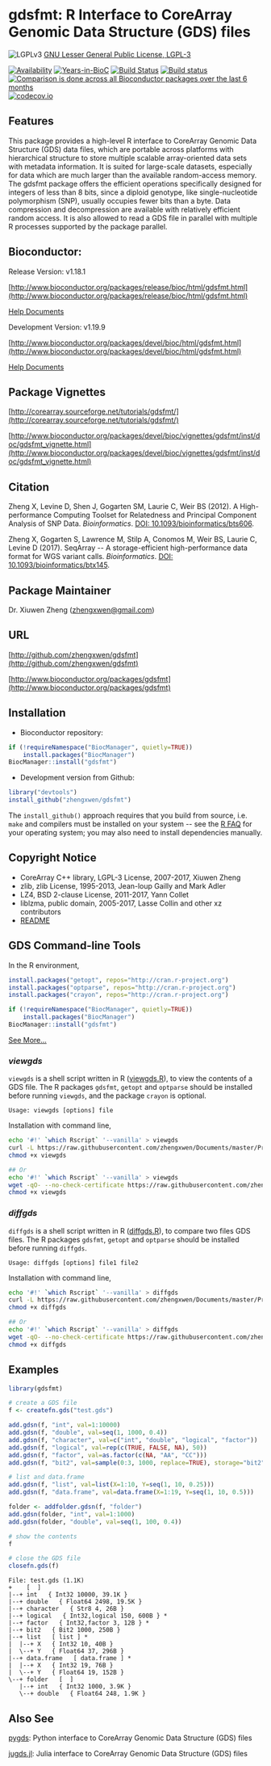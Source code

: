 gdsfmt: R Interface to CoreArray Genomic Data Structure (GDS) files
===

![LGPLv3](http://www.gnu.org/graphics/lgplv3-88x31.png)
[GNU Lesser General Public License, LGPL-3](https://www.gnu.org/licenses/lgpl.html)

[![Availability](http://www.bioconductor.org/shields/availability/release/gdsfmt.svg)](http://www.bioconductor.org/packages/release/bioc/html/gdsfmt.html)
[![Years-in-BioC](http://www.bioconductor.org/shields/years-in-bioc/gdsfmt.svg)](http://www.bioconductor.org/packages/release/bioc/html/gdsfmt.html)
[![Build Status](https://travis-ci.org/zhengxwen/gdsfmt.png)](https://travis-ci.org/zhengxwen/gdsfmt)
[![Build status](https://ci.appveyor.com/api/projects/status/6ussam0n65o32r0j?svg=true)](https://ci.appveyor.com/project/zhengxwen/gdsfmt)
[![Comparison is done across all Bioconductor packages over the last 6 months](http://www.bioconductor.org/shields/downloads/gdsfmt.svg)](http://www.bioconductor.org/packages/release/bioc/html/gdsfmt.html)
[![codecov.io](https://codecov.io/github/zhengxwen/gdsfmt/coverage.svg?branch=master)](https://codecov.io/github/zhengxwen/gdsfmt?branch=master)


## Features

This package provides a high-level R interface to CoreArray Genomic Data Structure (GDS) data files, which are portable across platforms with hierarchical structure to store multiple scalable array-oriented data sets with metadata information. It is suited for large-scale datasets, especially for data which are much larger than the available random-access memory. The gdsfmt package offers the efficient operations specifically designed for integers of less than 8 bits, since a diploid genotype, like single-nucleotide polymorphism (SNP), usually occupies fewer bits than a byte. Data compression and decompression are available with relatively efficient random access. It is also allowed to read a GDS file in parallel with multiple R processes supported by the package parallel.


## Bioconductor:

Release Version: v1.18.1

[http://www.bioconductor.org/packages/release/bioc/html/gdsfmt.html](http://www.bioconductor.org/packages/release/bioc/html/gdsfmt.html)

[Help Documents](http://zhengxwen.github.io/gdsfmt/release/help/00Index.html)

Development Version: v1.19.9

[http://www.bioconductor.org/packages/devel/bioc/html/gdsfmt.html](http://www.bioconductor.org/packages/devel/bioc/html/gdsfmt.html)

[Help Documents](http://zhengxwen.github.io/gdsfmt/devel/help/00Index.html)


## Package Vignettes

[http://corearray.sourceforge.net/tutorials/gdsfmt/](http://corearray.sourceforge.net/tutorials/gdsfmt/)

[http://www.bioconductor.org/packages/devel/bioc/vignettes/gdsfmt/inst/doc/gdsfmt_vignette.html](http://www.bioconductor.org/packages/devel/bioc/vignettes/gdsfmt/inst/doc/gdsfmt_vignette.html)


## Citation

Zheng X, Levine D, Shen J, Gogarten SM, Laurie C, Weir BS (2012). A High-performance Computing Toolset for Relatedness and Principal Component Analysis of SNP Data. *Bioinformatics*. [DOI: 10.1093/bioinformatics/bts606](http://dx.doi.org/10.1093/bioinformatics/bts606).

Zheng X, Gogarten S, Lawrence M, Stilp A, Conomos M, Weir BS, Laurie C, Levine D (2017). SeqArray -- A storage-efficient high-performance data format for WGS variant calls. *Bioinformatics*. [DOI: 10.1093/bioinformatics/btx145](http://dx.doi.org/10.1093/bioinformatics/btx145).


## Package Maintainer

Dr. Xiuwen Zheng ([zhengxwen@gmail.com](zhengxwen@gmail.com))


## URL

[http://github.com/zhengxwen/gdsfmt](http://github.com/zhengxwen/gdsfmt)

[http://www.bioconductor.org/packages/gdsfmt](http://www.bioconductor.org/packages/gdsfmt)


## Installation

* Bioconductor repository:
```R
if (!requireNamespace("BiocManager", quietly=TRUE))
    install.packages("BiocManager")
BiocManager::install("gdsfmt")
```

* Development version from Github:
```R
library("devtools")
install_github("zhengxwen/gdsfmt")
```
The `install_github()` approach requires that you build from source, i.e. `make` and compilers must be installed on your system -- see the [R FAQ](http://cran.r-project.org/faqs.html) for your operating system; you may also need to install dependencies manually.


## Copyright Notice

* CoreArray C++ library, LGPL-3 License, 2007-2017, Xiuwen Zheng
* zlib, zlib License, 1995-2013, Jean-loup Gailly and Mark Adler
* LZ4, BSD 2-clause License, 2011-2017, Yann Collet
* liblzma, public domain, 2005-2017, Lasse Collin and other xz contributors
* [README](./inst/COPYRIGHTS)


## GDS Command-line Tools

In the R environment,
```R
install.packages("getopt", repos="http://cran.r-project.org")
install.packages("optparse", repos="http://cran.r-project.org")
install.packages("crayon", repos="http://cran.r-project.org")

if (!requireNamespace("BiocManager", quietly=TRUE))
    install.packages("BiocManager")
BiocManager::install("gdsfmt")
```

[See More...](https://github.com/zhengxwen/Documents/tree/master/Program)

### *viewgds*

`viewgds` is a shell script written in R ([viewgds.R](https://github.com/zhengxwen/Documents/blob/master/Program/viewgds.R)), to view the contents of a GDS file. The R packages `gdsfmt`, `getopt` and `optparse` should be installed before running `viewgds`, and the package `crayon` is optional.

```
Usage: viewgds [options] file
```

Installation with command line,
```sh
echo '#!' `which Rscript` '--vanilla' > viewgds
curl -L https://raw.githubusercontent.com/zhengxwen/Documents/master/Program/viewgds.R >> viewgds
chmod +x viewgds

## Or
echo '#!' `which Rscript` '--vanilla' > viewgds
wget -qO- --no-check-certificate https://raw.githubusercontent.com/zhengxwen/Documents/master/Program/viewgds.R >> viewgds
chmod +x viewgds
```


### *diffgds*

`diffgds` is a shell script written in R ([diffgds.R](https://github.com/zhengxwen/Documents/blob/master/Program/diffgds.R)), to compare two files GDS files. The R packages `gdsfmt`, `getopt` and `optparse` should be installed before running `diffgds`.

```
Usage: diffgds [options] file1 file2
```

Installation with command line,
```sh
echo '#!' `which Rscript` '--vanilla' > diffgds
curl -L https://raw.githubusercontent.com/zhengxwen/Documents/master/Program/diffgds.R >> diffgds
chmod +x diffgds

## Or
echo '#!' `which Rscript` '--vanilla' > diffgds
wget -qO- --no-check-certificate https://raw.githubusercontent.com/zhengxwen/Documents/master/Program/diffgds.R >> diffgds
chmod +x diffgds
```


## Examples

```R
library(gdsfmt)

# create a GDS file
f <- createfn.gds("test.gds")

add.gdsn(f, "int", val=1:10000)
add.gdsn(f, "double", val=seq(1, 1000, 0.4))
add.gdsn(f, "character", val=c("int", "double", "logical", "factor"))
add.gdsn(f, "logical", val=rep(c(TRUE, FALSE, NA), 50))
add.gdsn(f, "factor", val=as.factor(c(NA, "AA", "CC")))
add.gdsn(f, "bit2", val=sample(0:3, 1000, replace=TRUE), storage="bit2")

# list and data.frame
add.gdsn(f, "list", val=list(X=1:10, Y=seq(1, 10, 0.25)))
add.gdsn(f, "data.frame", val=data.frame(X=1:19, Y=seq(1, 10, 0.5)))

folder <- addfolder.gdsn(f, "folder")
add.gdsn(folder, "int", val=1:1000)
add.gdsn(folder, "double", val=seq(1, 100, 0.4))

# show the contents
f

# close the GDS file
closefn.gds(f)
```

```
File: test.gds (1.1K)
+    [  ]
|--+ int   { Int32 10000, 39.1K }
|--+ double   { Float64 2498, 19.5K }
|--+ character   { Str8 4, 26B }
|--+ logical   { Int32,logical 150, 600B } *
|--+ factor   { Int32,factor 3, 12B } *
|--+ bit2   { Bit2 1000, 250B }
|--+ list   [ list ] *
|  |--+ X   { Int32 10, 40B }
|  \--+ Y   { Float64 37, 296B }
|--+ data.frame   [ data.frame ] *
|  |--+ X   { Int32 19, 76B }
|  \--+ Y   { Float64 19, 152B }
\--+ folder   [  ]
   |--+ int   { Int32 1000, 3.9K }
   \--+ double   { Float64 248, 1.9K }
```


## Also See

[pygds](https://github.com/CoreArray/pygds): Python interface to CoreArray Genomic Data Structure (GDS) files

[jugds.jl](https://github.com/CoreArray/jugds.jl): Julia interface to CoreArray Genomic Data Structure (GDS) files
